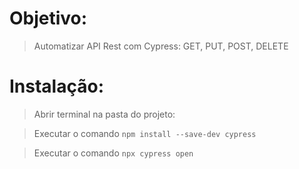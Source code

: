 # Objetivo:

> Automatizar API Rest com Cypress:
> GET,
> PUT,
> POST,
> DELETE

# Instalação:

>Abrir terminal na pasta do projeto:

>Executar o comando `npm install --save-dev cypress`

>Executar o comando `npx cypress open`
